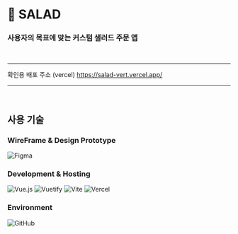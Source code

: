 # 🥗 SALAD
### 사용자의 목표에 맞는 커스텀 샐러드 주문 앱

<br>

---


확인용 배포 주소 (vercel)
https://salad-vert.vercel.app/


---

<br>

## 사용 기술

### WireFrame & Design Prototype
![Figma](https://img.shields.io/badge/figma-%23F24E1E.svg?style=for-the-badge&logo=figma&logoColor=white)

### Development & Hosting
![Vue.js](https://img.shields.io/badge/vuejs-%2335495e.svg?style=for-the-badge&logo=vuedotjs&logoColor=%234FC08D)
![Vuetify](https://img.shields.io/badge/Vuetify-1867C0?style=for-the-badge&logo=vuetify&logoColor=AEDDFF)
![Vite](https://img.shields.io/badge/vite-%23646CFF.svg?style=for-the-badge&logo=vite&logoColor=white)
![Vercel](https://img.shields.io/badge/vercel-%23000000.svg?style=for-the-badge&logo=vercel&logoColor=white)

### Environment
![GitHub](https://img.shields.io/badge/github-%23121011.svg?style=for-the-badge&logo=github&logoColor=white)
